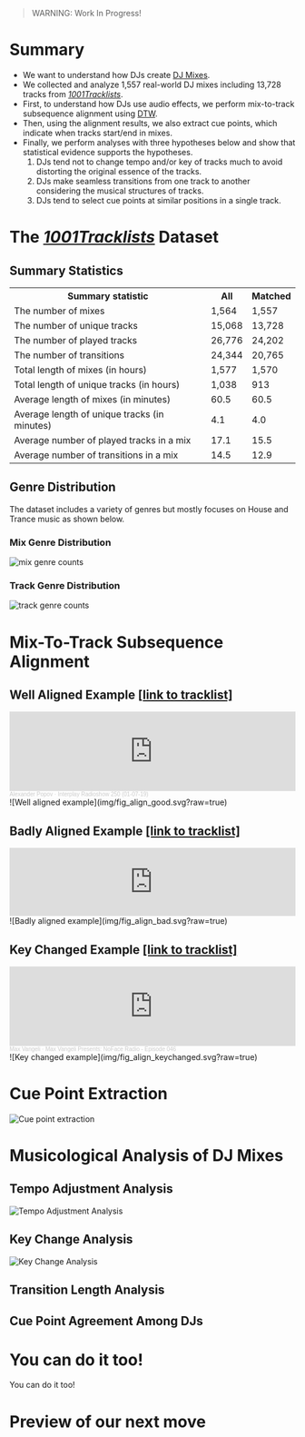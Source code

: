> WARNING: Work In Progress!

# Summary
* We want to understand how DJs create [DJ Mixes](https://en.wikipedia.org/wiki/DJ_mix).
* We collected and analyze 1,557 real-world DJ mixes including 13,728 tracks
  from [*1001Tracklists*](https://www.1001tracklists.com/).
* First, to understand how DJs use audio effects,
  we perform mix-to-track subsequence alignment using
  [DTW](https://www.audiolabs-erlangen.de/resources/MIR/FMP/C7/C7S2_SubsequenceDTW.html).
* Then, using the alignment results, we also extract cue points,
  which indicate when tracks start/end in mixes.
* Finally, we perform analyses with three hypotheses below and show that statistical evidence supports the hypotheses.
    1. DJs tend not to change tempo and/or key of tracks much to avoid distorting the original essence of the tracks.
    2. DJs make seamless transitions from one track to another considering the musical structures of tracks.
    3. DJs tend to select cue points at similar positions in a single track.


# The [*1001Tracklists*](https://www.1001tracklists.com/) Dataset

## Summary Statistics

<table style="width:100%">
    <tr><th>Summary statistic                            </th><th>All    </th><th>Matched</th></tr>
    <tr><td>The number of mixes                          </td><td>1,564  </td><td>1,557  </td></tr>
    <tr><td>The number of unique tracks                  </td><td>15,068 </td><td>13,728 </td></tr>
    <tr><td>The number of played tracks                  </td><td>26,776 </td><td>24,202 </td></tr>
    <tr><td>The number of transitions                    </td><td>24,344 </td><td>20,765 </td></tr>
    <tr><td>Total length of mixes (in hours)             </td><td>1,577  </td><td>1,570  </td></tr>
    <tr><td>Total length of unique tracks (in hours)     </td><td>1,038  </td><td>913    </td></tr>
    <tr><td>Average length of mixes (in minutes)         </td><td>60.5   </td><td>60.5   </td></tr>
    <tr><td>Average length of unique tracks (in minutes) </td><td>4.1    </td><td>4.0    </td></tr>
    <tr><td>Average number of played tracks in a mix     </td><td>17.1   </td><td>15.5   </td></tr>
    <tr><td>Average number of transitions in a mix       </td><td>14.5   </td><td>12.9   </td></tr>
</table>

## Genre Distribution
The dataset includes a variety of genres but mostly focuses on House and Trance music as shown below.

### Mix Genre Distribution
![mix genre counts](img/genre_mix.svg?raw=true)

### Track Genre Distribution
![track genre counts](img/genre_track.svg?raw=true)


# Mix-To-Track Subsequence Alignment

## Well Aligned Example [[link to tracklist]](https://1001.tl/14jltnct)
<iframe width="100%" height="140" scrolling="no" frameborder="no" allow="autoplay" src="https://w.soundcloud.com/player/?url=https%3A//api.soundcloud.com/tracks/645555018&color=%23ff5500&auto_play=false&hide_related=false&show_comments=true&show_user=true&show_reposts=false&show_teaser=true&visual=true"></iframe><div style="font-size: 10px; color: #cccccc;line-break: anywhere;word-break: normal;overflow: hidden;white-space: nowrap;text-overflow: ellipsis; font-family: Interstate,Lucida Grande,Lucida Sans Unicode,Lucida Sans,Garuda,Verdana,Tahoma,sans-serif;font-weight: 100;"><a href="https://soundcloud.com/popovmusic" title="Alexander Popov" target="_blank" style="color: #cccccc; text-decoration: none;">Alexander Popov</a> · <a href="https://soundcloud.com/popovmusic/interplay-radioshow-250-01-07-19" title="Interplay Radioshow 250 (01-07-19)" target="_blank" style="color: #cccccc; text-decoration: none;">Interplay Radioshow 250 (01-07-19)</a></div>
![Well aligned example](img/fig_align_good.svg?raw=true)


## Badly Aligned Example [[link to tracklist]](https://1001.tl/15fulzc1)
<iframe width="100%" height="120" src="https://www.mixcloud.com/widget/iframe/?hide_cover=1&feed=%2FAirFM%2Fjustice-live-glastonbury-festival-2017-25-june-2017%2F" frameborder="0" ></iframe>
![Badly aligned example](img/fig_align_bad.svg?raw=true)


## Key Changed Example [[link to tracklist]](https://1001.tl/bcx2z0t)
<iframe width="100%" height="140" scrolling="no" frameborder="no" allow="autoplay" src="https://w.soundcloud.com/player/?url=https%3A//api.soundcloud.com/tracks/325077089&color=%23ff5500&auto_play=false&hide_related=false&show_comments=true&show_user=true&show_reposts=false&show_teaser=true&visual=true"></iframe><div style="font-size: 10px; color: #cccccc;line-break: anywhere;word-break: normal;overflow: hidden;white-space: nowrap;text-overflow: ellipsis; font-family: Interstate,Lucida Grande,Lucida Sans Unicode,Lucida Sans,Garuda,Verdana,Tahoma,sans-serif;font-weight: 100;"><a href="https://soundcloud.com/maxvangeli" title="Max Vangeli" target="_blank" style="color: #cccccc; text-decoration: none;">Max Vangeli</a> · <a href="https://soundcloud.com/maxvangeli/max-vangeli-presents-noface-radio-episode-046" title="Max Vangeli Presents: NoFace Radio - Episode 046" target="_blank" style="color: #cccccc; text-decoration: none;">Max Vangeli Presents: NoFace Radio - Episode 046</a></div>
![Key changed example](img/fig_align_keychanged.svg?raw=true)



# Cue Point Extraction

![Cue point extraction](img/fig_cue.svg?raw=true)

# Musicological Analysis of DJ Mixes

## Tempo Adjustment Analysis
![Tempo Adjustment Analysis](img/fig_diff_bpm.svg?raw=true)

## Key Change Analysis
![Key Change Analysis](img/fig_diff_key.svg?raw=true)

## Transition Length Analysis


## Cue Point Agreement Among DJs

# You can do it too!
You can do it too!

# Preview of our next move

